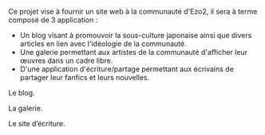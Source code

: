 Ce projet vise à fournir un site web à la communauté d'Ezo2, il sera à terme composé de 3 application : 
* Un blog visant à promouvoir la sous-culture japonaise ainsi que divers articles en lien avec l'idéologie de la communauté.
* Une galerie permettant aux artistes de la communauté d'afficher leur œuvres dans un cadre libre.
* D'une application d'écriture/partage permettant aux écrivains de partager leur fanfics et leurs nouvelles.

Le blog.

La galerie.

Le site d’écriture.
